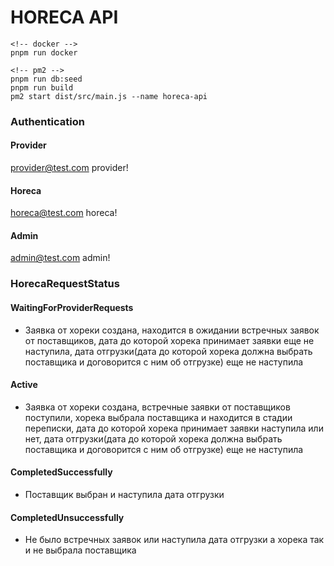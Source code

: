 # HORECA API

```
<!-- docker -->
pnpm run docker

<!-- pm2 -->
pnpm run db:seed
pnpm run build
pm2 start dist/src/main.js --name horeca-api

```

### Authentication

#### Provider

provider@test.com
provider!

#### Horeca

horeca@test.com
horeca!

#### Admin

admin@test.com
admin!


### HorecaRequestStatus

#### WaitingForProviderRequests 
- Заявка от хореки создана, находится в ожидании встречных заявок от поставщиков, дата до которой хорека принимает заявки еще не наступила, дата отгрузки(дата до которой хорека должна выбрать поставщика и договорится с ним об отгрузке) еще не наступила
#### Active 
- Заявка от хореки создана, встречные заявки от поставщиков поступили, хорека выбрала поставщика и находится в стадии переписки, дата до которой хорека принимает заявки наступила или нет, дата отгрузки(дата до которой хорека должна выбрать поставщика и договорится с ним об отгрузке) еще не наступила
#### CompletedSuccessfully 
- Поставщик выбран и наступила дата отгрузки
#### CompletedUnsuccessfully 
- Не было встречных заявок или наступила дата отгрузки а хорека так и не выбрала поставщика